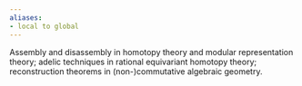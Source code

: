```yaml
---
aliases:
- local to global
---
```















Assembly and disassembly in homotopy theory and modular representation theory; adelic techniques in rational equivariant homotopy theory; reconstruction theorems in (non-­)commutative algebraic geometry.
